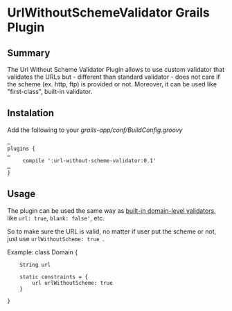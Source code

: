 # UrlWithoutSchemeValidator Grails Plugin

## Summary
The Url Without Scheme Validator Plugin allows to use custom validator that validates the URLs but - different than standard validator - does not care if the scheme (ex. http, ftp) is provided or not. Moreover, it can be used like "first-class", built-in validator.

## Instalation
Add the following to your _grails-app/conf/BuildConfig.groovy_

	…
	plugins {
	…
		 compile ':url-without-scheme-validator:0.1'
	…
	}

## Usage
The plugin can be used the same way as [built-in domain-level validators][1], like `url: true`, `blank: false'`, etc.

So to make sure the URL is valid, no matter if user put the scheme or not, just use `urlWithoutScheme: true `.

Example:
	class Domain {
	
		String url
	
		static constraints = {
		    url urlWithoutScheme: true
		}
	
	}

[1]:	http://grails.org/doc/latest/ref/Domain%20Classes/constraints.html